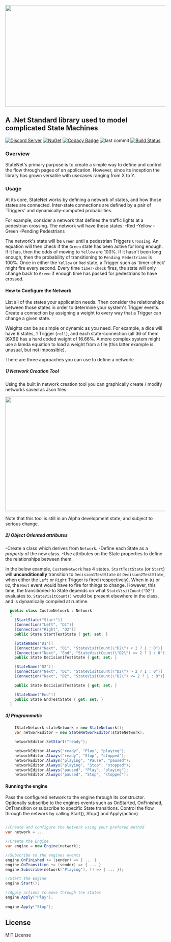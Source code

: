 <p align="center">
  <img width="640" height="320" src="https://raw.githubusercontent.com/Timmoth/Aptacode.StateNet/Development/Resources/Images/StateNetBanner.jpg">
</p>

## A .Net Standard library used to model complicated State Machines

[![Discord Server](https://img.shields.io/discord/533275703882547200?logo=discord)](https://discord.gg/D8MSXJB)
[![NuGet](https://img.shields.io/nuget/v/Aptacode.StateNet.svg?style=flat)](https://www.nuget.org/packages/Aptacode.StateNet/)
[![Codacy Badge](https://app.codacy.com/project/badge/Grade/1d08da0b20b0407682ed6cf71f7bd3a1)](https://www.codacy.com/gh/Aptacode/StateNet/dashboard?utm_source=github.com&amp;utm_medium=referral&amp;utm_content=Aptacode/StateNet&amp;utm_campaign=Badge_Grade)
![last commit](https://img.shields.io/github/last-commit/Timmoth/Aptacode.StateNet?style=flat-square&cacheSeconds=86000)
[![Build Status](https://dev.azure.com/Aptacode/StateNet/_apis/build/status/Aptacode.StateNet?branchName=Development)](https://dev.azure.com/Aptacode/StateNet/_build/latest?definitionId=21&branchName=Development)

### Overview

StateNet's primary purpose is to create a simple way to define and control the flow through pages of an application. However, since its inception the library has grown versatile with usecases ranging from X to Y.

### Usage

At its core, StateNet works by defining a network of states, and how those states are connected. Inter-state connections are defined by a pair of 'Triggers' and dynamically-computed probabilities.

For example, consider a network that defines the traffic lights at a pedestrian crossing. The network will have these states:
 -Red
 -Yellow
 -Green
 -Pending Pedestrians

The network's state will be `Green` until a pedestrian Triggers `Crossing`. An equation will then check if the `Green` state has been active for long enough. If it has, then the odds of moving to `Yellow` are 100%. If it hasn't been long enough, then the probability of transitioning to `Pending Pedestrians` is 100%. Once in either the `Yellow` or `Red` state, a Trigger such as 'timer-check' might fire every second. Every time `timer-check` fires, the state will only change back to `Green` if enough time has passed for pedestrians to have crossed.

#### How to Configure the Network
List all of the states your application needs. Then consider the relationships between those states in order to determine your system's Trigger events. Create a connection by assigning a weight to every way that a Trigger can change a given state.

Weights can be as simple or dynamic as you need. For example, a dice will have 6 states, 1 Trigger (`roll`), and each state-connection (all 36 of them [6X6]) has a hard coded weight of 16.66%. A more complex system might use a lamda equation to load a weight from a file (this latter example is unusual, but not impossible).

There are three approaches you can use to define a network:

##### 1) Network Creation Tool
Using the built in network creation tool you can graphically create / modify networks saved as Json files.
<p align="center">
  <img width="640" height="360" src="https://raw.githubusercontent.com/Aptacode/Aptacode.StateNet/dev/Resources/Images/Demos/networkcreationtool.jpg">
</p>

Note that this tool is still in an Alpha development state, and subject to serious change.

##### 2) Object Oriented attributes
 -Create a class which derives from `Network`.
 -Define each State as a *property* of the new class.
 -Use attributes on the State properties to define the relationships between them.

In the below example, `CustomNetwork` has 4 states.
`StartTestState` (or `Start`) will **unconditionally** transition to `Decision1TestState` or `Decision2TestState`, when either the `Left` or `Right` Trigger is fired (respectively).
When in `D1` or `D2`, the `Next` event would have to fire for things to change. However, this time, the transitioned-to State depends on what `StateVisitCount("D2")` evaluates to. `StateVisitCount()` would be present elsewhere in the class, and is dynamically compiled at runtime.

```csharp
  public class CustomNetwork : Network
  {
	[StartState("Start")]
	[Connection("Left", "D1")]
	[Connection("Right", "D2")]
	public State StartTestState { get; set; }

	[StateName("D1")]
	[Connection("Next", "D1", "StateVisitCount(\"D2\") < 2 ? 1 : 0")]
	[Connection("Next", "End", "StateVisitCount(\"D2\") >= 2 ? 1 : 0")]
	public State Decision1TestState { get; set; }

	[StateName("D2")]
	[Connection("Next", "D1", "StateVisitCount(\"D2\") > 2 ? 1 : 0")]
	[Connection("Next", "D2", "StateVisitCount(\"D2\") <= 2 ? 1 : 0")]

	public State Decision2TestState { get; set; }

	[StateName("End")]
	public State EndTestState { get; set; }
  }
```

##### 3) Programmatic
```csharp
	IStateNetwork stateNetwork = new StateNetwork();
	var networkEditor = new StateNetworkEditor(stateNetwork);

	networkEditor.SetStart("ready");

	networkEditor.Always("ready", "Play", "playing");
	networkEditor.Always("ready", "Stop", "stopped");
	networkEditor.Always("playing", "Pause", "paused");
	networkEditor.Always("playing", "Stop", "stopped");
	networkEditor.Always("paused", "Play", "playing");
	networkEditor.Always("paused", "Stop", "stopped");

```

#### Running the engine
Pass the configured network to the engine through its constructor.
Optionally subscribe to the engines events such as OnStarted, OnFinished, OnTransition or subscribe to specific State transitions.
Control the flow through the network by calling Start(), Stop() and Apply(action)

```csharp

//Create and configure the Network using your prefered method
var network = ...

//Create the Engine
var engine = new Engine(network);

//Subscribe to the engines events
engine.OnFinished += (sender) => { ... }
engine.OnTransition += (sender) => { ... }
engine.Subscribe(network["Playing"], () => { ... });

//Start the Engine
engine.Start();

//Apply actions to move through the states
engine.Apply("Play");
...
engine.Apply("Stop");

```

## License

MIT License
